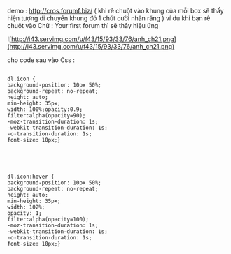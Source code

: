 demo : http://cros.forumf.biz/
( khi rê chuột vào khung của mỗi box sẽ thấy hiện tượng di chuyển khung đó 1 chút cười nhăn răng )
ví dụ khi bạn rê chuột vào Chữ : Your first forum thì sẽ thấy hiệu ứng

![http://i43.servimg.com/u/f43/15/93/33/76/anh_ch21.png](http://i43.servimg.com/u/f43/15/93/33/76/anh_ch21.png)



cho code sau vào Css :
```

dl.icon {
background-position: 10px 50%;
background-repeat: no-repeat;
height: auto;
min-height: 35px;
width: 100%;opacity:0.9;
filter:alpha(opacity=90);
-moz-transition-duration: 1s;
-webkit-transition-duration: 1s;
-o-transition-duration: 1s;
font-size: 10px;}





dl.icon:hover {
background-position: 10px 50%;
background-repeat: no-repeat;
height: auto;
min-height: 35px;
width: 102%;
opacity: 1;
filter:alpha(opacity=100);
-moz-transition-duration: 1s;
-webkit-transition-duration: 1s;
-o-transition-duration: 1s;
font-size: 10px;}

```